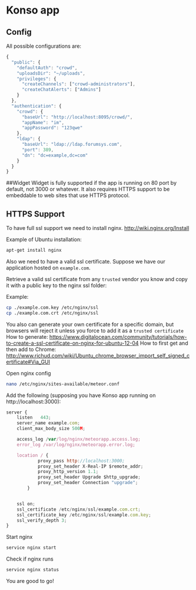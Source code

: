# Konso app

## Config
All possible configurations are:
```javascript
{
  "public": {
    "defaultAuth": "crowd",
    "uploadsDir": "~/uploads",
    "privileges": {
      "createChannels": ["crowd-administrators"],
      "createChatAlerts": ["Admins"]
    }
  },
  "authentication": {
    "crowd": {
      "baseUrl": "http://localhost:8095/crowd/",
      "appName": "im",
      "appPassword": "123qwe"
    },
    "ldap": {
      "baseUrl": "ldap://ldap.forumsys.com",
      "port": 389,
      "dn": "dc=example,dc=com"
    }
  }
}
```

##Widget
Widget is fully supported if the app is running on 80 port by default, not 3000 or whatever. It also requires HTTPS support to be embeddable to web sites that use HTTPS protocol.

## HTTPS Support
To have full ssl support we need to install nginx.
http://wiki.nginx.org/Install

Example of Ubuntu installation:

```bash
apt-get install nginx
```

Also we need to have a valid ssl certificate. Suppose we have our application hosted on <code>example.com</code>.

Retrieve a valid ssl certificate from any `trusted` vendor you know and copy it with a public key to the nginx ssl folder:

Example:
```bash
cp ./example.com.key /etc/nginx/ssl
cp ./example.com.crt /etc/nginx/ssl
```
You also can generate your own certificate for a specific domain, but browsers will reject it unless you force to add it as a `trusted certificate`
How to generate: https://www.digitalocean.com/community/tutorials/how-to-create-a-ssl-certificate-on-nginx-for-ubuntu-12-04
How to first get and then add to Chrome: http://www.richud.com/wiki/Ubuntu_chrome_browser_import_self_signed_certificate#Via_GUI

Open nginx config

```bash
nano /etc/nginx/sites-available/meteor.conf
```
Add the following (supposing you have Konso app running on http://localhost:3000):

```javascript
server {
	listen   443;
	server_name example.com;
	client_max_body_size 500M;

	access_log /var/log/nginx/meteorapp.access.log;
	error_log /var/log/nginx/meteorapp.error.log;

	location / {
	        proxy_pass http://localhost:3000;
	        proxy_set_header X-Real-IP $remote_addr;
	        proxy_http_version 1.1;
	        proxy_set_header Upgrade $http_upgrade;
	        proxy_set_header Connection "upgrade";
        }


	ssl on;
	ssl_certificate /etc/nginx/ssl/example.com.crt;
	ssl_certificate_key /etc/nginx/ssl/example.com.key;
	ssl_verify_depth 3;
}
```

Start nginx
```bash
service nginx start
```

Check if nginx runs
```bash
service nginx status
```

You are good to go!
